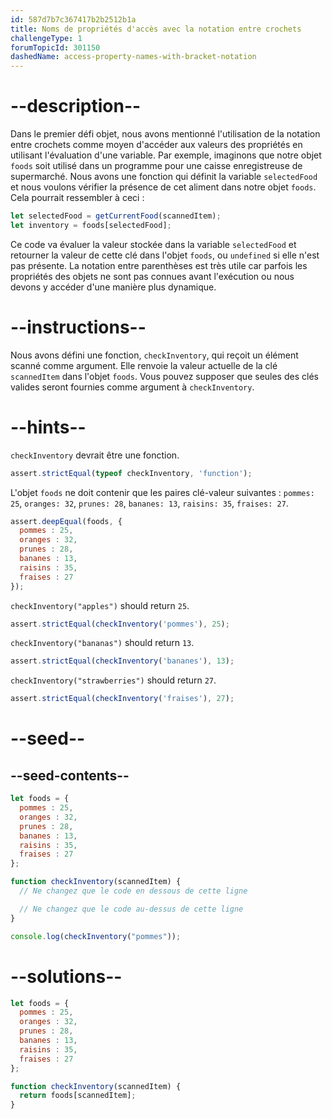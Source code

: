 ```yaml
---
id: 587d7b7c367417b2b2512b1a
title: Noms de propriétés d'accès avec la notation entre crochets
challengeType: 1
forumTopicId: 301150
dashedName: access-property-names-with-bracket-notation
---
```


# --description--

Dans le premier défi objet, nous avons mentionné l'utilisation de la notation entre crochets comme moyen d'accéder aux valeurs des propriétés en utilisant l'évaluation d'une variable. Par exemple, imaginons que notre objet `foods` soit utilisé dans un programme pour une caisse enregistreuse de supermarché. Nous avons une fonction qui définit la variable `selectedFood` et nous voulons vérifier la présence de cet aliment dans notre objet `foods`. Cela pourrait ressembler à ceci :

```js
let selectedFood = getCurrentFood(scannedItem);
let inventory = foods[selectedFood];
```

Ce code va évaluer la valeur stockée dans la variable `selectedFood` et retourner la valeur de cette clé dans l'objet `foods`, ou `undefined` si elle n'est pas présente. La notation entre parenthèses est très utile car parfois les propriétés des objets ne sont pas connues avant l'exécution ou nous devons y accéder d'une manière plus dynamique.

# --instructions--

Nous avons défini une fonction, `checkInventory`, qui reçoit un élément scanné comme argument. Elle renvoie la valeur actuelle de la clé `scannedItem` dans l'objet `foods`. Vous pouvez supposer que seules des clés valides seront fournies comme argument à `checkInventory`. 

# --hints--

`checkInventory` devrait être une fonction.

```js
assert.strictEqual(typeof checkInventory, 'function');
```

L'objet `foods` ne doit contenir que les paires clé-valeur suivantes : `pommes: 25`, `oranges: 32`, `prunes: 28`, `bananes: 13`, `raisins: 35`, `fraises: 27`.

```js
assert.deepEqual(foods, {
  pommes : 25,
  oranges : 32,
  prunes : 28,
  bananes : 13,
  raisins : 35,
  fraises : 27
});
```

`checkInventory("apples")` should return `25`.

```js
assert.strictEqual(checkInventory('pommes'), 25);
```

`checkInventory("bananas")` should return `13`.

```js
assert.strictEqual(checkInventory('bananes'), 13);
```

`checkInventory("strawberries")` should return `27`.

```js
assert.strictEqual(checkInventory('fraises'), 27);
```

# --seed--

## --seed-contents--

```js
let foods = {
  pommes : 25,
  oranges : 32,
  prunes : 28,
  bananes : 13,
  raisins : 35,
  fraises : 27
};

function checkInventory(scannedItem) {
  // Ne changez que le code en dessous de cette ligne

  // Ne changez que le code au-dessus de cette ligne
}

console.log(checkInventory("pommes"));
```

# --solutions--

```js
let foods = {
  pommes : 25,
  oranges : 32,
  prunes : 28,
  bananes : 13,
  raisins : 35,
  fraises : 27
};

function checkInventory(scannedItem) {
  return foods[scannedItem];
}
```
